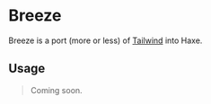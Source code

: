 Breeze
======

Breeze is a port (more or less) of [Tailwind](https://tailwindcss.com/) into Haxe.

Usage
-----

> Coming soon.
